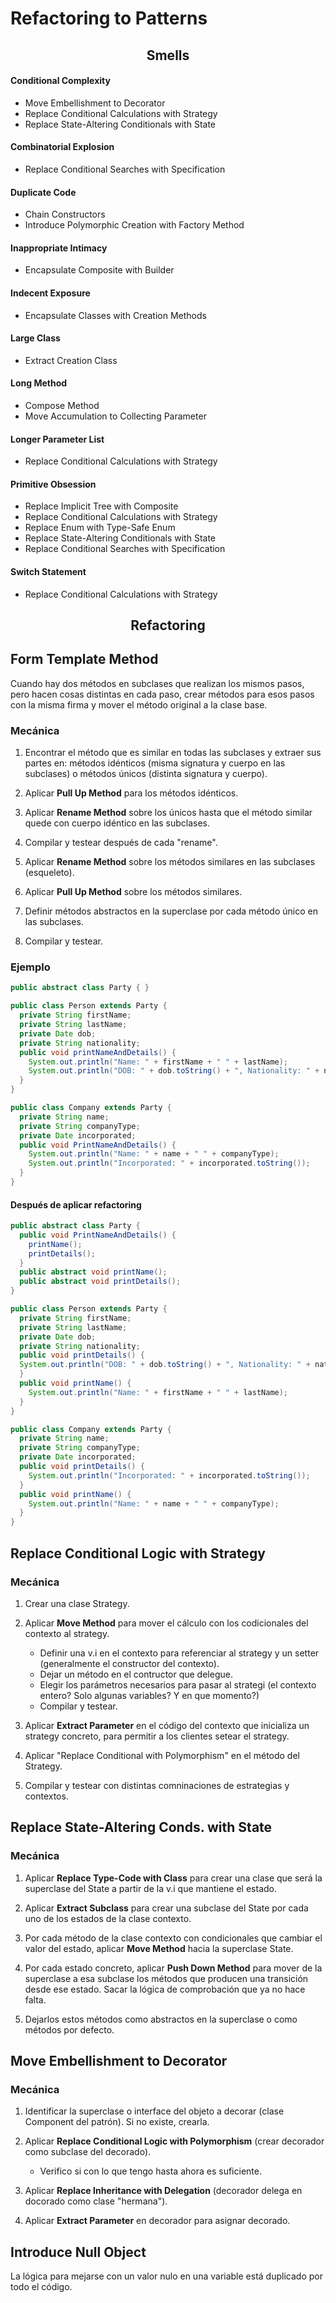  
# Refactoring to Patterns

<h2 align="center">Smells</h2>

#### Conditional Complexity
- Move Embellishment to Decorator
- Replace Conditional Calculations with Strategy
- Replace State-Altering Conditionals with State

#### Combinatorial Explosion
- Replace Conditional Searches with Specification

#### Duplicate Code
- Chain Constructors
- Introduce Polymorphic Creation with Factory Method

#### Inappropriate Intimacy
- Encapsulate Composite with Builder

#### Indecent Exposure
- Encapsulate Classes with Creation Methods

#### Large Class
- Extract Creation Class

#### Long Method
- Compose Method
- Move Accumulation to Collecting Parameter

#### Longer Parameter List
- Replace Conditional Calculations with Strategy

#### Primitive Obsession
- Replace Implicit Tree with Composite
- Replace Conditional Calculations with Strategy
- Replace Enum with Type-Safe Enum
- Replace State-Altering Conditionals with State
- Replace Conditional Searches with Specification

#### Switch Statement
- Replace Conditional Calculations with Strategy


<h2 align="center">Refactoring</h2>

## Form Template Method
Cuando hay dos métodos en subclases que realizan los mismos pasos, pero hacen cosas distintas en cada paso, crear métodos para esos pasos con la misma firma y mover el método original a la clase base.


### Mecánica
1. Encontrar el método que es similar en todas las subclases y extraer sus partes en: métodos idénticos (misma signatura y cuerpo en las subclases) o métodos únicos (distinta signatura y cuerpo).

2. Aplicar **Pull Up Method** para los métodos idénticos.

3. Aplicar **Rename Method** sobre los únicos hasta que el método similar quede con cuerpo idéntico en las subclases.

4. Compilar y testear después de cada "rename".

5. Aplicar **Rename Method** sobre los métodos similares en las subclases (esqueleto). 

6. Aplicar **Pull Up Method** sobre los métodos similares.

7. Definir métodos abstractos en la superclase por cada método único en las subclases.

8. Compilar y testear.

### Ejemplo

```java
public abstract class Party { }

public class Person extends Party {
  private String firstName;
  private String lastName;
  private Date dob;
  private String nationality;
  public void printNameAndDetails() {
    System.out.println("Name: " + firstName + " " + lastName);
    System.out.println("DOB: " + dob.toString() + ", Nationality: " + nationality);
  }
}

public class Company extends Party {
  private String name;
  private String companyType;
  private Date incorporated;
  public void PrintNameAndDetails() {
    System.out.println("Name: " + name + " " + companyType);
    System.out.println("Incorporated: " + incorporated.toString());
  }
}
```
#### Después de aplicar refactoring
```java
public abstract class Party {
  public void PrintNameAndDetails() {
    printName();
    printDetails();
  }
  public abstract void printName();
  public abstract void printDetails();
}

public class Person extends Party {
  private String firstName;
  private String lastName;
  private Date dob;
  private String nationality;
  public void printDetails() {
  System.out.println("DOB: " + dob.toString() + ", Nationality: " + nationality);
  }
  public void printName() {
    System.out.println("Name: " + firstName + " " + lastName);  
  }
}

public class Company extends Party {
  private String name;
  private String companyType;
  private Date incorporated;
  public void printDetails() {
    System.out.println("Incorporated: " + incorporated.toString());
  }
  public void printName() {
    System.out.println("Name: " + name + " " + companyType);
  }
}
```

## Replace Conditional Logic with Strategy
### Mecánica

1. Crear una clase Strategy.

2. Aplicar **Move Method** para mover el cálculo con los codicionales del contexto al strategy.

    - Definir una v.i en el contexto para referenciar al strategy y un setter (generalmente el constructor del contexto).
    - Dejar un método en el contructor que delegue.
    - Elegir los parámetros necesarios para pasar al strategi (el contexto entero? Solo algunas variables? Y en que momento?)
    - Compilar y testear.

3. Aplicar **Extract Parameter** en el código del contexto que inicializa un strategy concreto, para permitir a los clientes setear el strategy.

4. Aplicar "Replace Conditional with Polymorphism" en el método del Strategy.

5. Compilar y testear con distintas comninaciones de estrategias y contextos.

## Replace State-Altering Conds. with State
### Mecánica

1. Aplicar **Replace Type-Code with Class** para crear una clase que será la superclase del State a partir de la v.i que mantiene el estado.

2. Aplicar **Extract Subclass** para crear una subclase del State por cada uno de los estados de la clase contexto.

3. Por cada método de la clase contexto con condicionales que cambiar el valor del estado, aplicar **Move Method** hacia la superclase State.

4. Por cada estado concreto, aplicar **Push Down Method** para mover de la superclase a esa subclase los métodos que producen una transición desde ese estado. Sacar la lógica de comprobación que ya no hace falta.

5. Dejarlos estos métodos como abstractos en la superclase o como métodos por defecto.

## Move Embellishment to Decorator
### Mecánica
1. Identificar la superclase o interface del objeto a decorar (clase Component del patrón). Si no existe, crearla.

2. Aplicar **Replace Conditional Logic with Polymorphism** (crear decorador como subclase del decorado).

    - Verifico si con lo que tengo hasta ahora es suficiente.

3. Aplicar **Replace Inheritance with Delegation** (decorador delega en docorado como clase "hermana").

4. Aplicar **Extract Parameter** en decorador para asignar decorado.

## Introduce Null Object
La lógica para mejarse con un valor nulo en una variable está duplicado por todo el código.
